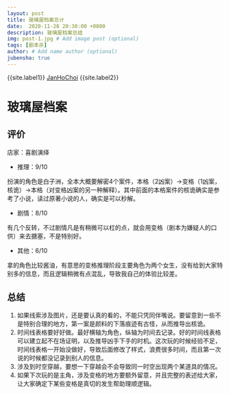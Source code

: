 ```yaml
---
layout: post
title: 玻璃屋档案总计
date:  2020-11-28 20:30:00 +0800
description: 玻璃屋档案总结
img: post-1.jpg # Add image post (optional)
tags: [剧本杀]
author: # Add name author (optional)
jubensha: true
---
```


{{site.label1}} <a href="https://github.com/janhochoi/" target="\_blank">JanHoChoi</a> {{site.label2}}

# 玻璃屋档案

## 评价

店家：喜剧演绎

- 推理：9/10

扮演的角色是白子洲，全本大概要解密4个案件，本格（2凶案）→变格（1凶案，核诡）→本格（对变格凶案的另一种解释）。其中前面的本格案件的核诡确实是参考了小说，读过原著小说的人，确实是可以秒解。

- 剧情：8/10

有几个反转，不过剧情凡是有稍微可以杠的点，就会用变格（剧本为嫌疑人的口供）来去搪塞，不是特别好。

- 其他：6/10

拿的角色比较酱油，有意思的变格推理阶段主要角色为两个女生，没有给到大家特别多的信息，而且逻辑稍微有点混乱，导致我自己的体验比较差。

## 总结

1. 如果线索涉及图片，还是要认真的看的，不能只凭同伴嘴说。要留意到一些不是特别合理的地方，第一案是颜料的下落痕迹有古怪，从而推导出核诡。
2. 时间线表格要好好做。最好横轴为角色，纵轴为时间去记录。好的时间线表格可以建立起不在场证明，以及推导凶手下手的时机。这次玩的时候经验不足，时间线表格一开始没做好，导致后面修改了样式，浪费很多时间，而且第一次说的时候都没记录到别人的信息。
3. 涉及到时空穿越，要想一下穿越会不会导致同一时空出现两个某道具的情况。
4. 如果下次玩的是主角，涉及变格的地方要额外留意，并且完整的表述给大家，让大家确定下某些变格是真切的发生帮助理顺逻辑。

